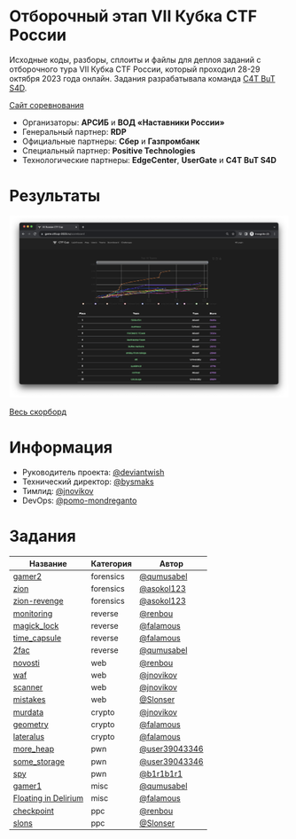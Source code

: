 # Отборочный этап VII Кубка CTF России
Исходные коды, разборы, сплоиты и файлы для деплоя заданий с отборочного тура VII Кубка CTF России, который проходил 28-29 октября 2023 года онлайн. Задания разрабатывала команда [C4T BuT S4D](https://github.com/C4T-BuT-S4D).

[Сайт соревнования](https://ctfcup.ru/)

- Организаторы: **АРСИБ** и **ВОД «Наставники России»**
- Генеральный партнер: **RDP**
- Официальные партнеры: **Сбер** и **Газпромбанк**
- Специальный партнер: **Positive Technologies**
- Технологические партнеры: **EdgeCenter**, **UserGate** и **C4T BuT S4D**

# Результаты

![Top](scoreboard/top.png)

[Весь скорборд](scoreboard/full.png)

# Информация
- Руководитель проекта: [@deviantwish](https://github.com/deviantwish)
- Технический директор: [@bysmaks](https://github.com/bysmaks)
- Тимлид: [@jnovikov](https://github.com/jnovikov)
- DevOps: [@pomo-mondreganto](https://github.com/pomo-mondreganto)

# Задания
| Название | Категория | Автор|
|------|-----------|-------|
| [gamer2](tasks/forensic/gamer) | forensics | [@qumusabel](https://github.com/qumusabel) |
| [zion](tasks/forensic/zion) | forensics | [@asokol123](https://github.com/asokol123) |
| [zion-revenge](tasks/forensic/zion-revenge) | forensics | [@asokol123](https://github.com/asokol123) |
| [monitoring](tasks/reverse/monitoring) | reverse | [@renbou](https://github.com/renbou) |
| [magick_lock](tasks/reverse/magick_lock) | reverse | [@falamous](https://github.com/falamous) |
| [time_capsule](tasks/reverse/time_capsule) | reverse | [@falamous](https://github.com/falamous) |
| [2fac](tasks/reverse/2fac) | reverse | [@qumusabel](https://github.com/qumusabel) |
| [novosti](tasks/web/novosti) | web | [@renbou](https://github.com/renbou) |
| [waf](tasks/web/waf) | web | [@jnovikov](https://github.com/jnovikov) |
| [scanner](tasks/web/scanner) | web | [@jnovikov](https://github.com/jnovikov) |
| [mistakes](tasks/web/mistakes) | web | [@Slonser](https://github.com/Slonser) |
| [murdata](tasks/crypto/murdata) | crypto | [@jnovikov](https://github.com/jnovikov) |
| [geometry](tasks/crypto/geometry) | crypto | [@falamous](https://github.com/falamous) |
| [lateralus](tasks/crypto/lateralus) | crypto | [@falamous](https://github.com/falamous) |
| [more_heap](tasks/pwn/more_heap) | pwn | [@user39043346](https://github.com/user39043346) |
| [some_storage](tasks/pwn/some_storage) | pwn | [@user39043346](https://github.com/user39043346) |
| [spy](tasks/pwn/spy) | pwn | [@b1r1b1r1](https://github.com/b1r1b1r1) |
| [gamer1](tasks/msc/gamer) | misc | [@qumusabel](https://github.com/qumusabel) |
| [Floating in Delirium](tasks/ppc/floating_in_delirium) | misc | [@falamous](https://github.com/falamous) |
| [checkpoint](tasks/ppc/checkpoint) | ppc | [@renbou](https://github.com/renbou) |
| [slons](tasks/ppc/slons) | ppc | [@Slonser](https://github.com/Slonser)|
